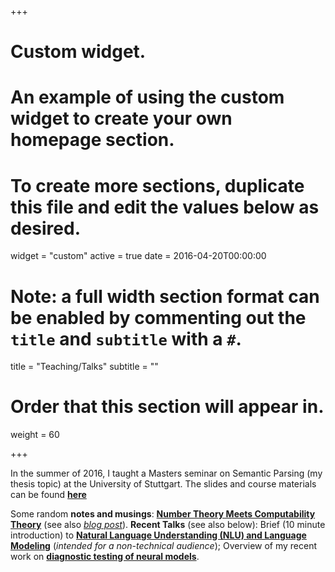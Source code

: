 +++
# Custom widget.
# An example of using the custom widget to create your own homepage section.
# To create more sections, duplicate this file and edit the values below as desired.
widget = "custom"
active = true
date = 2016-04-20T00:00:00

# Note: a full width section format can be enabled by commenting out the `title` and `subtitle` with a `#`.
title = "Teaching/Talks"
subtitle = ""

# Order that this section will appear in.
weight = 60

+++

In the summer of 2016, I taught a Masters seminar on Semantic Parsing
(my thesis topic) at the University of Stuttgart. The slides and
course materials can be found [**here**](https://www.krichardson.me/files/stuttgart_course.zip)


Some random **notes and musings**: [**Number Theory Meets Computability
Theory**](https://www.krichardson.me/files/h10.pdf) (see also
[*blog post*](https://www.krichardson.me/post/number_computability/)). **Recent
Talks** (see also below): Brief (10 minute introduction) to
[**Natural Language Understanding (NLU) and Language Modeling**](https://www.krichardson.me/files/nlu_lm.pdf) (*intended for a non-technical audience*); Overview of my recent
work on [**diagnostic testing of neural models**](https://www.krichardson.me/files/probing.pdf).
